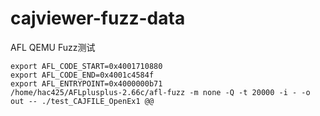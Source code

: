 # cajviewer-fuzz-data

AFL QEMU Fuzz测试

```
export AFL_CODE_START=0x4001710880
export AFL_CODE_END=0x4001c4584f
export AFL_ENTRYPOINT=0x4000000b71
/home/hac425/AFLplusplus-2.66c/afl-fuzz -m none -Q -t 20000 -i - -o out -- ./test_CAJFILE_OpenEx1 @@
```
